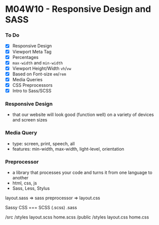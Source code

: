 # M04W10 - Responsive Design and SASS

### To Do
- [x] Responsive Design
- [x] Viewport Meta Tag
- [x] Percentages
- [x] `max-width` and `min-width`
- [x] Viewport Height/Width `vh`/`vw`
- [x] Based on Font-size `em`/`rem`
- [x] Media Queries
- [x] CSS Preprocessors
- [x] Intro to Sass/SCSS

### Responsive Design
* that our website will look good (function well) on a variety of devices and screen sizes

### Media Query
* type: screen, print, speech, all
* features: min-width, max-width, light-level, orientation

### Preprocessor
* a library that processes your code and turns it from one language to another
* html, css, js
* Sass, Less, Stylus

layout.sass => sass preprocessor => layout.css


Sassy CSS === SCSS (.scss) .sass


/src
  /styles
    layout.scss
    home.scss
/public
  /styles
    layout.css
    home.css














